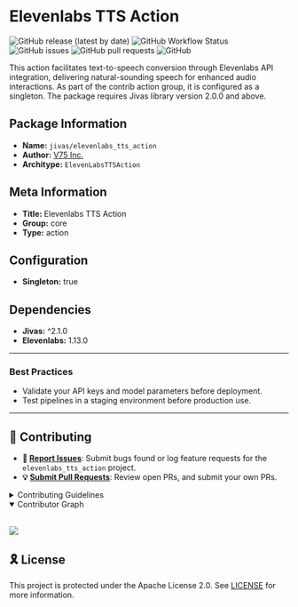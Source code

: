 # Elevenlabs TTS Action

![GitHub release (latest by date)](https://img.shields.io/github/v/release/TrueSelph/elevenlabs_tts_action)
![GitHub Workflow Status](https://img.shields.io/github/actions/workflow/status/TrueSelph/elevenlabs_tts_action/test-elevenlabs_tts_action.yaml)
![GitHub issues](https://img.shields.io/github/issues/TrueSelph/elevenlabs_tts_action)
![GitHub pull requests](https://img.shields.io/github/issues-pr/TrueSelph/elevenlabs_tts_action)
![GitHub](https://img.shields.io/github/license/TrueSelph/elevenlabs_tts_action)

This action facilitates text-to-speech conversion through Elevenlabs API integration, delivering natural-sounding speech for enhanced audio interactions. As part of the contrib action group, it is configured as a singleton. The package requires Jivas library version 2.0.0 and above.

## Package Information

- **Name:** `jivas/elevenlabs_tts_action`
- **Author:** [V75 Inc.](https://v75inc.com/)
- **Architype:** `ElevenLabsTTSAction`

## Meta Information

- **Title:** Elevenlabs TTS Action
- **Group:** core
- **Type:** action

## Configuration

- **Singleton:** true

## Dependencies
- **Jivas:** ^2.1.0
- **Elevenlabs:** 1.13.0

---

### Best Practices
- Validate your API keys and model parameters before deployment.
- Test pipelines in a staging environment before production use.

---

## 🔰 Contributing

- **🐛 [Report Issues](https://github.com/TrueSelph/elevenlabs_tts_action/issues)**: Submit bugs found or log feature requests for the `elevenlabs_tts_action` project.
- **💡 [Submit Pull Requests](https://github.com/TrueSelph/elevenlabs_tts_action/blob/main/CONTRIBUTING.md)**: Review open PRs, and submit your own PRs.

<details closed>
<summary>Contributing Guidelines</summary>

1. **Fork the Repository**: Start by forking the project repository to your GitHub account.
2. **Clone Locally**: Clone the forked repository to your local machine using a git client.
   ```sh
   git clone https://github.com/TrueSelph/elevenlabs_tts_action
   ```
3. **Create a New Branch**: Always work on a new branch, giving it a descriptive name.
   ```sh
   git checkout -b new-feature-x
   ```
4. **Make Your Changes**: Develop and test your changes locally.
5. **Commit Your Changes**: Commit with a clear message describing your updates.
   ```sh
   git commit -m 'Implemented new feature x.'
   ```
6. **Push to GitHub**: Push the changes to your forked repository.
   ```sh
   git push origin new-feature-x
   ```
7. **Submit a Pull Request**: Create a PR against the original project repository. Clearly describe the changes and their motivations.
8. **Review**: Once your PR is reviewed and approved, it will be merged into the main branch. Congratulations on your contribution!
</details>

<details open>
<summary>Contributor Graph</summary>
<br>
<p align="left">
    <a href="https://github.com/TrueSelph/elevenlabs_tts_action/graphs/contributors">
        <img src="https://contrib.rocks/image?repo=TrueSelph/elevenlabs_tts_action" />
   </a>
</p>
</details>

## 🎗 License

This project is protected under the Apache License 2.0. See [LICENSE](../LICENSE) for more information.
